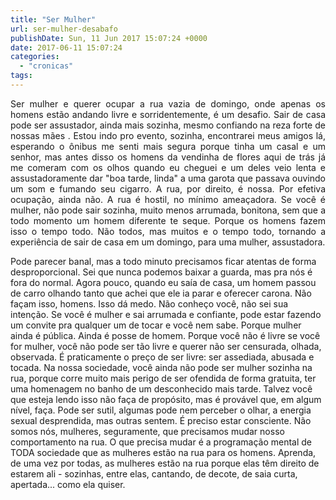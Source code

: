 ```yaml
---
title: "Ser Mulher"
url: ser-mulher-desabafo
publishDate: Sun, 11 Jun 2017 15:07:24 +0000
date: 2017-06-11 15:07:24
categories: 
  - "cronicas"
tags: 
---
```

<p style="text-align: justify;">Ser mulher e querer ocupar a rua vazia de domingo, onde apenas os homens estão andando livre e sorridentemente, é um desafio. Sair de casa pode ser assustador, ainda mais sozinha, mesmo confiando na reza forte de nossas mães . Estou indo pro evento, sozinha, encontrarei meus amigos lá, esperando o ônibus me senti mais segura porque tinha um casal e um senhor, mas antes disso os homens da vendinha <span class="text_exposed_show">de flores aqui de trás já me comeram com os olhos quando eu cheguei e um deles veio lenta e assustadoramente dar "boa tarde, linda" a uma garota que passava ouvindo um som e fumando seu cigarro. A rua, por direito, é nossa. Por efetiva ocupação, ainda não. A rua é hostil, no mínimo ameaçadora. Se você é mulher, não pode sair sozinha, muito menos arrumada, bonitona, sem que a todo momento um homem diferente te seque. Porque os homens fazem isso o tempo todo. Não todos, mas muitos e o tempo todo, tornando a experiência de sair de casa em um domingo, para uma mulher, assustadora.</span></p>
Pode parecer banal, mas a todo minuto precisamos ficar atentas de forma desproporcional. Sei que nunca podemos baixar a guarda, mas pra nós é fora do normal. Agora pouco, quando eu saía de casa, um homem passou de carro olhando tanto que achei que ele ia parar e oferecer carona. Não façam isso, homens. Isso dá medo. Não conheço você, não sei sua intenção. Se você é mulher e sai arrumada e confiante, pode estar fazendo um convite pra qualquer um de tocar e você nem sabe. Porque mulher ainda é pública. Ainda é posse de homem. Porque você não é livre se você for mulher, você não pode ser tão livre e querer não ser censurada, olhada, observada. É praticamente o preço de ser livre: ser assediada, abusada e tocada. Na nossa sociedade, você ainda não pode ser mulher sozinha na rua, porque corre muito mais perigo de ser ofendida de forma gratuita, ter uma homenagem no banho de um desconhecido mais tarde. Talvez você que esteja lendo isso não faça de propósito, mas é provável que, em algum nível, faça. Pode ser sutil, algumas pode nem perceber o olhar, a energia sexual desprendida, mas outras sentem. É preciso estar consciente. Não somos nós, mulheres, seguramente, que precisamos mudar nosso comportamento na rua. O que precisa mudar é a programação mental de TODA sociedade que as mulheres estão na rua para os homens. Aprenda, de uma vez por todas, as mulheres estão na rua porque elas têm direito de estarem ali - sozinhas, entre elas, cantando, de decote, de saia curta, apertada... como ela quiser.
